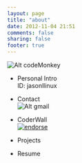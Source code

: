 ```yaml
---
layout: page
title: "about"
date: 2012-11-04 21:51
comments: false
sharing: false
footer: true
---
```

![Alt codeMonkey](http://i.minus.com/iE60n5wTFL4Bf.jpg)  

* Personal Intro  
ID: jasonllinux

* Contact   
![Alt gmail](http://i.minus.com/ibh9g59Kb3VkDl.png)

* CoderWall  
[![endorse](http://api.coderwall.com/jasonllinux/endorsecount.png)](http://coderwall.com/jasonllinux)

* Projects

* Resume

